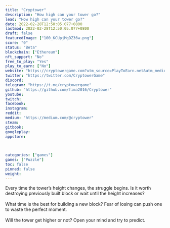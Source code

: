 ```yaml
---
title: "Cryptower"
description: "How high can your tower go?"
lead: "How high can your tower go?"
date: 2022-02-28T12:50:05.077+0800
lastmod: 2022-02-28T12:50:05.077+0800
draft: false
featuredImage: ["100_KCUpjMgDZ36w.png"]
score: "0"
status: "Beta"
blockchain: ["Ethereum"]
nft_support: "No"
free_to_play: "Yes"
play_to_earn: ["No"]
website: "https://cryptowergame.com?utm_source=PlayToEarn.net&utm_medium=organic&utm_campaign=gamepage"
twitter: "https://twitter.com/CryptowerGame"
discord: 
telegram: "https://t.me/cryptowergame"
github: "https://github.com/fima2016/Cryptower"
youtube: 
twitch: 
facebook: 
instagram: 
reddit: 
medium: "https://medium.com/@cryptower"
steam: 
gitbook: 
googleplay: 
appstore: 

  
    
categories: ["games"]
games: ["Puzzle"]
toc: false
pinned: false
weight: 
---
```

Every time the tower’s height changes, the struggle begins. Is it worth destroying previously built block or wait until the height increases?<br> <br> What time is the best for building a new block? Fear of losing can push one to waste the perfect moment.<br> <br> Will the tower get higher or not? Open your mind and try to predict.